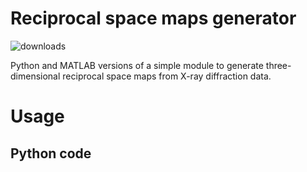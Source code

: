 # Reciprocal space maps generator

![downloads](https://img.shields.io/github/downloads/rafaela-felix/rsm/total)

Python and MATLAB versions of a simple module to generate three-dimensional reciprocal space maps from X-ray diffraction data.

# Usage

## Python code


